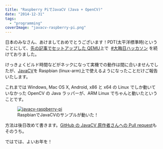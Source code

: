 ```yaml
---
title: "Raspberry PiでJavaCV (Java + OpenCV)"
date: "2014-12-31"
tags:
  - "programming"
coverImage: "javacv-raspberry-pi.png"
---
```


日本のみなさん、あけましておめでとうございます！PDT(太平洋標準時)ということにして、[先の記事でセットアップした QEMU](http://junkato.jp/ja/blog/2014/12/31/raspberry-pi-raspbian-on-windows-qemu/ "Windows+QEMUでRaspberry Piをエミュレートする")上で  [#大晦日ハッカソン](http://togetter.com/li/764484) を続けておりました。

けっきょくビルド時間などがネックになって実機での動作は間に合いませんでしたが、[JavaCV](https://github.com/bytedeco/javacv)を Raspbian (linux-arm)上で使えるようになったことだけご報告いたします。

これまでは Windows, Mac OS X, Android, x86 と x64 の Linux でしか動いていなかった OpenCV の Java ラッパーが、ARM Linux でちゃんと動いたということです。

<figure className="center">
  <a href="/images/javacv-raspberry-pi.png"><img src="/images/javacv-raspberry-pi.png" alt="javacv-raspberry-pi" /></a>
  <figcaption>RaspbianでJavaCVのサンプルが動いた！</figcaption>
</figure>

方法は後日改めて書きます。[GitHub の JavaCV 原作者さんへの Pull request](https://github.com/arcatdmz/javacpp-presets)もそのうち。

ではでは、よいお年を！
